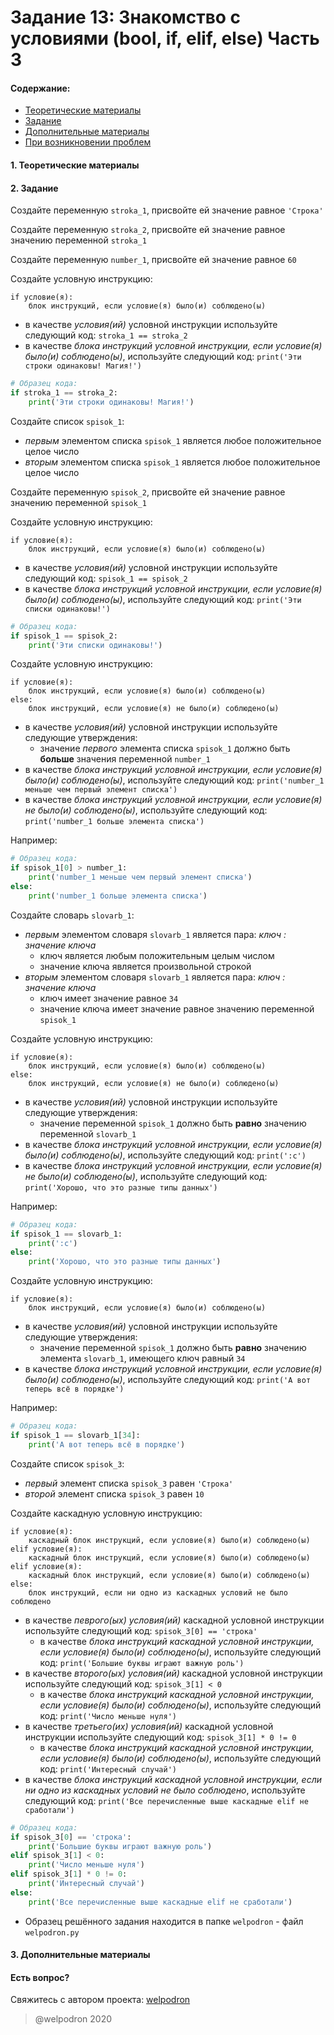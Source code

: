 # Задание 13: Знакомство с условиями (bool, if, elif, else) Часть 3

#### Содержание:

+ [Теоретические материалы](#THEORETICAL_MATERIALS)
+ [Задание](#TASK)
+ [Дополнительные материалы](#ADDITIONAL_MATERIALS)
+ [При возникновении проблем](#ISSUES)

#### <a name="THEORETICAL_MATERIALS"></a> 1. Теоретические материалы



#### <a name="TASK"></a> 2. Задание

Создайте переменную `stroka_1`, присвойте ей значение равное `'Строка'`  

Создайте переменную `stroka_2`, присвойте ей значение равное значению переменной `stroka_1` 

Создайте переменную `number_1`, присвойте ей значение равное `60` 

Создайте условную инструкцию: 

```
if условие(я):
    блок инструкций, если условие(я) было(и) соблюдено(ы)
```

* в качестве *условия(ий)* условной инструкции используйте следующий код: `stroka_1 == stroka_2`
* в качестве *блока инструкций условной инструкции, если условие(я) было(и) соблюдено(ы)*, используйте следующий код: `print('Эти строки одинаковы! Магия!')`

```python
# Образец кода: 
if stroka_1 == stroka_2:
    print('Эти строки одинаковы! Магия!')
```

Создайте список `spisok_1`:

* *первым* элементом списка `spisok_1` является любое положительное целое число
* *вторым* элементом списка `spisok_1` является любое положительное целое число

Создайте переменную `spisok_2`, присвойте ей значение равное значению переменной `spisok_1` 

Создайте условную инструкцию: 

```
if условие(я):
    блок инструкций, если условие(я) было(и) соблюдено(ы)
```

* в качестве *условия(ий)* условной инструкции используйте следующий код: `spisok_1 == spisok_2`
* в качестве *блока инструкций условной инструкции, если условие(я) было(и) соблюдено(ы)*, используйте следующий код: `print('Эти списки одинаковы!')`

```python
# Образец кода: 
if spisok_1 == spisok_2:
    print('Эти списки одинаковы!')
```

Создайте условную инструкцию: 

```
if условие(я):
    блок инструкций, если условие(я) было(и) соблюдено(ы)
else:
    блок инструкций, если условие(я) не было(и) соблюдено(ы)
```

* в качестве *условия(ий)* условной инструкции используйте следующие утверждения: 
    * значение *первого* элемента списка `spisok_1` должно быть **больше** значения переменной `number_1`
* в качестве *блока инструкций условной инструкции, если условие(я) было(и) соблюдено(ы)*, используйте следующий код: `print('number_1 меньше чем первый элемент списка')`
* в качестве *блока инструкций условной инструкции, если условие(я) не было(и) соблюдено(ы)*, используйте следующий код: `print('number_1 больше элемента списка')`

Например:

```python
# Образец кода: 
if spisok_1[0] > number_1:
    print('number_1 меньше чем первый элемент списка')
else:
    print('number_1 больше элемента списка')
```

Создайте словарь `slovarb_1`:

* *первым* элементом словаря `slovarb_1` является пара: *ключ : значение ключа*
    * ключ является любым положительным целым числом
    * значение ключа является произвольной строкой
* *вторым* элементом словаря `slovarb_1` является пара: *ключ : значение ключа*
    * ключ имеет значение равное `34`
    * значение ключа имеет значение равное значению переменной `spisok_1`

Создайте условную инструкцию: 

```
if условие(я):
    блок инструкций, если условие(я) было(и) соблюдено(ы)
else:
    блок инструкций, если условие(я) не было(и) соблюдено(ы)
```

* в качестве *условия(ий)* условной инструкции используйте следующие утверждения: 
    * значение переменной `spisok_1` должно быть **равно** значению переменной `slovarb_1`
* в качестве *блока инструкций условной инструкции, если условие(я) было(и) соблюдено(ы)*, используйте следующий код: `print(':c')`
* в качестве *блока инструкций условной инструкции, если условие(я) не было(и) соблюдено(ы)*, используйте следующий код: `print('Хорошо, что это разные типы данных')`

Например:

```python
# Образец кода: 
if spisok_1 == slovarb_1:
    print(':c')
else:
    print('Хорошо, что это разные типы данных')
```

Создайте условную инструкцию: 

```
if условие(я):
    блок инструкций, если условие(я) было(и) соблюдено(ы)
```

* в качестве *условия(ий)* условной инструкции используйте следующие утверждения: 
    * значение переменной `spisok_1` должно быть **равно** значению элемента `slovarb_1`, имеющего ключ равный `34`
* в качестве *блока инструкций условной инструкции, если условие(я) было(и) соблюдено(ы)*, используйте следующий код: `print('А вот теперь всё в порядке')`

Например:

```python
# Образец кода: 
if spisok_1 == slovarb_1[34]:
    print('А вот теперь всё в порядке')
```

Создайте список `spisok_3`:

* *первый* элемент списка `spisok_3` равен `'Строка'`
* *второй* элемент списка `spisok_3` равен `10`

Создайте каскадную условную инструкцию: 

```
if условие(я):
    каскадный блок инструкций, если условие(я) было(и) соблюдено(ы)
elif условие(я):
    каскадный блок инструкций, если условие(я) было(и) соблюдено(ы)
elif условие(я): 
    каскадный блок инструкций, если условие(я) было(и) соблюдено(ы)
else:
    блок инструкций, если ни одно из каскадных условий не было соблюдено
```

* в качестве *певрого(ых) условия(ий)* каскадной условной инструкции используйте следующий код: `spisok_3[0] == 'строка'` 
    * в качестве *блока инструкций каскадной условной инструкции, если условие(я) было(и) соблюдено(ы)*, используйте следующий код: `print('Большие буквы играют важную роль')`
* в качестве *второго(ых) условия(ий)* каскадной условной инструкции используйте следующий код: `spisok_3[1] < 0`
    * в качестве *блока инструкций каскадной условной инструкции, если условие(я) было(и) соблюдено(ы)*, используйте следующий код: `print('Число меньше нуля')`
* в качестве *третьего(их) условия(ий)* каскадной условной инструкции используйте следующий код: `spisok_3[1] * 0 != 0`
    * в качестве *блока инструкций каскадной условной инструкции, если условие(я) было(и) соблюдено(ы)*, используйте следующий код: `print('Интересный случай')`
* в качестве *блока инструкций каскадной условной инструкции, если ни одно из каскадных условий не было соблюдено*, используйте следующий код: `print('Все перечисленные выше каскадные elif не сработали')`

```python
# Образец кода: 
if spisok_3[0] == 'строка':
    print('Большие буквы играют важную роль')
elif spisok_3[1] < 0:
    print('Число меньше нуля')
elif spisok_3[1] * 0 != 0:
    print('Интересный случай')
else:
    print('Все перечисленные выше каскадные elif не сработали')
```

* Образец решённого задания находится в папке `welpodron` - файл `welpodron.py`

#### <a name="ADDITIONAL_MATERIALS"></a> 3. Дополнительные материалы



#### <a name="ISSUES"></a> Есть вопрос?

Свяжитесь с автором проекта: [welpodron](https://vk.com/welpodron)

> @welpodron 2020